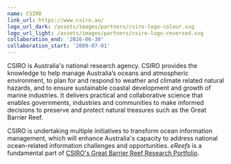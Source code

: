 ```yaml
---
name: CSIRO
link_url: https://www.csiro.au/
logo_url_dark: /assets/images/partners/csiro-logo-colour.svg
logo_url_light: /assets/images/partners/csiro-logo-reversed.svg
collaboration_end: '2026-06-30'
collaboration_start: '2009-07-01'
---
```

CSIRO is Australia's national research agency. CSIRO provides the knowledge to help manage Australia’s oceans and atmospheric environment, to plan for and respond to weather and climate related natural hazards, and to ensure sustainable coastal development and growth of marine industries. It delivers practical and collaborative science that enables governments, industries and communities to make informed decisions to preserve and protect natural treasures such as the Great Barrier Reef.

CSIRO is undertaking multiple initiatives to transform ocean information management, which will enhance Australia's capacity to address national ocean-related information challenges and opportunities. *eReefs* is a fundamental part of [CSIRO's Great Barrier Reef Research Portfolio](https://www.csiro.au/en/showcase/great-barrier-reef).
